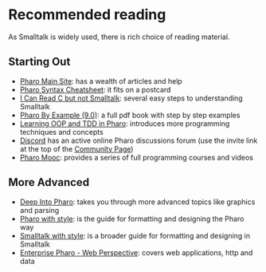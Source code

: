 # Recommended reading

As Smalltalk is widely used, there is rich choice of reading material.

## Starting Out
* [Pharo Main Site](http://pharo.org/documentation):
has a wealth of articles and help
* [Pharo Syntax Cheatsheet](http://files.pharo.org/media/pharoCheatSheet.pdf): 
it fits on a postcard
* [I Can Read C but not Smalltalk](http://www.eli.sdsu.edu/courses/spring01/cs635/readingSmalltalk.pdf): several easy steps to understanding Smalltalk
* [Pharo By Example (9.0)](https://books.pharo.org/pharo-by-example9/):
a full pdf book with step by step examples
* [Learning OOP and TDD in Pharo](http://books.pharo.org/learning-oop/):
introduces more programming techniques and concepts
* [Discord](https://discord.gg/QewZMZa) has an
active online Pharo discussions forum (use the invite link at the top of the [Community Page](http://pharo.org/community))
* [Pharo Mooc](http://mooc.pharo.org/):
provides a series of full programming courses and videos

## More Advanced
* [Deep Into Pharo](http://books.pharo.org/deep-into-pharo/):
takes you through more advanced topics like graphics and parsing
* [Pharo with style](https://github.com/SquareBracketAssociates/Booklet-PharoWithStyle):
is the guide for formatting and designing the Pharo way
* [Smalltalk with style](http://sdmeta.gforge.inria.fr/FreeBooks/WithStyle/SmalltalkWithStyle.pdf):
is a broader guide for formatting and designing in Smalltalk
* [Enterprise Pharo - Web Perspective](http://books.pharo.org/enterprise-pharo/):
covers web applications, http and data
